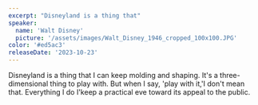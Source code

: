 ```yaml
---
excerpt: "Disneyland is a thing that"
speaker:
  name: 'Walt Disney'
  picture: '/assets/images/Walt_Disney_1946_cropped_100x100.JPG'
color: '#ed5ac3'
releaseDate: '2023-10-23'
---
```

Disneyland is a thing that I can keep molding and shaping. It's a three-dimensional thing to play with. But when I say, 'play with it,'I don't mean that. Everything I do I'keep a practical eve toward its appeal to the public.
